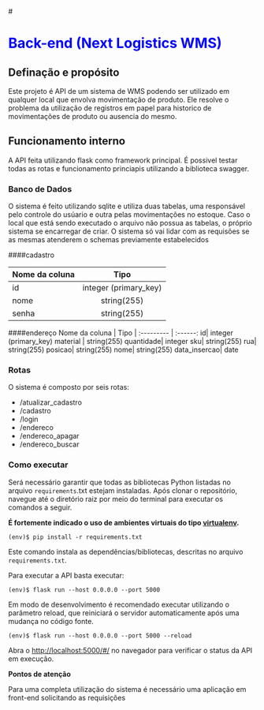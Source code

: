 #<h1 style="color: blue;">Back-end (Next Logistics WMS)</h1>

## Definação e propósito

Este projeto é API de um sistema de WMS podendo ser utilizado em qualquer local que envolva movimentação de produto. Ele resolve o problema da utilização de registros em papel para historico de movimentações de produto ou ausencia do mesmo.

## Funcionamento interno
A API feita utilizando flask como framework principal. É possivel testar todas as rotas e funcionamento princiapis utilizando a biblioteca swagger.


### Banco de Dados

O sistema é feito utilizando sqlite e utiliza duas tabelas, uma responsável pelo controle do usúario e outra pelas movimentações no estoque. Caso o local que está sendo executado o arquivo não possua as tabelas, o próprio sistema se encarregar de criar. O sistema só vai lidar com as requisões se as mesmas atenderem o schemas previamente estabelecidos

####cadastro

Nome da coluna | Tipo | 
:--------- | :------: 
id | integer (primary_key)
nome | string(255)
senha| string(255)

####endereço
Nome da coluna | Tipo | 
:--------- | :------: 
id| integer (primary_key)
material | string(255)
quantidade| integer
sku| string(255)
rua| string(255)
posicao| string(255)
nome| string(255)
data_insercao| date

### Rotas

O sistema é composto por seis rotas:

* /atualizar_cadastro
* /cadastro
* /login
* /endereco
* /endereco_apagar
* /endereco_buscar

### Como executar

Será necessário garantir que todas as bibliotecas Python listadas no arquivo `requirements`.txt estejam instaladas. Após clonar o repositório, navegue até o diretório raiz por meio do terminal para executar os comandos a seguir.

**É fortemente indicado o uso de ambientes virtuais do tipo [virtualenv](https://virtualenv.pypa.io/en/latest/installation.html).**



```
(env)$ pip install -r requirements.txt
```

Este comando instala as dependências/bibliotecas, descritas no arquivo `requirements.txt`.

Para executar a API  basta executar:

```
(env)$ flask run --host 0.0.0.0 --port 5000
```

Em modo de desenvolvimento é recomendado executar utilizando o parâmetro reload, que reiniciará o servidor
automaticamente após uma mudança no código fonte. 

```
(env)$ flask run --host 0.0.0.0 --port 5000 --reload
```

Abra o [http://localhost:5000/#/](http://localhost:5000/#/) no navegador para verificar o status da API em execução.

**Pontos de atenção**

  Para uma completa utilização do sistema é necessário uma aplicação em front-end solicitando as requisições